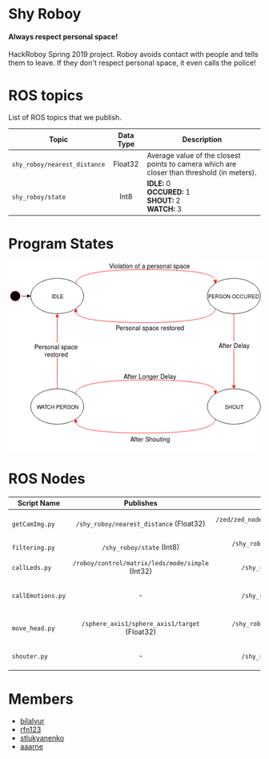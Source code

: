 # Shy Roboy
#### Always respect personal space!
HackRoboy Spring 2019 project. Roboy avoids contact with people and tells them to leave.
If they don't respect personal space, it even calls the police!

# ROS topics
List of ROS topics that we publish.

Topic | Data Type | Description
--- | :---: | ---
`shy_roboy/nearest_distance`|Float32|Average value of the closest points to camera which are closer than threshold (in meters).
`shy_roboy/state`|Int8|__IDLE:__ 0<br>__OCCURED:__ 1<br>__SHOUT:__ 2<br>__WATCH:__ 3

# Program States

<img src="images/roboy_state_machine.png">

# ROS Nodes
Script Name | Publishes | Subscribes | Description
--- | :---: | :---: | ---
`getCamImg.py`|`/shy_roboy/nearest_distance` (Float32)|`/zed/zed_node/depth/depth_registered` (Image)|Reads depth image from ZED camera, applies threshold and calculates the average of the closest pixels.
`filtering.py`|`/shy_roboy/state` (Int8)|`/shy_roboy/nearest_distance` (Float32)|Changes the state of program using the state machine above.
`callLeds.py`|`/roboy/control/matrix/leds/mode/simple` (Int32)|`/shy_roboy/state` (Int8)|Listens state and decides to change Roboy's LEDs accordingly.
`callEmotions.py`|-|`/shy_roboy/state` (Int8)|Listens state and changes Roboy's emotion to angry via `/roboy/cognition/face/emotion` service call.
`move_head.py`|`/sphere_axis1/sphere_axis1/target` (Float32)|`/shy_roboy/nearest_distance` (Float32)|Listens `/shy_roboy/nearest_distance` and calculates head movement angle in radians.
`shouter.py`|-|`/shy_roboy/state` (Int8)|Executes shouting task via `/roboy/cognition/speech/synthesis/talk` service call.

# Members

- [bilalvur](https://github.com/bilalvur)
- [rfn123](https://github.com/rfn123)
- [stlukyanenko](https://github.com/stlukyanenko)
- [aaarne](https://github.com/aaarne)
